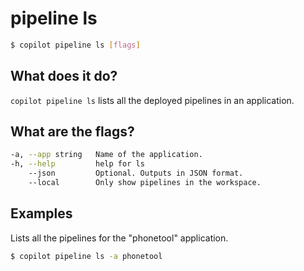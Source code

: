 # pipeline ls
```bash
$ copilot pipeline ls [flags]
```

## What does it do?
`copilot pipeline ls` lists all the deployed pipelines in an application.

## What are the flags?
```bash
-a, --app string   Name of the application.
-h, --help         help for ls
    --json         Optional. Outputs in JSON format.
    --local        Only show pipelines in the workspace.
```

## Examples
Lists all the pipelines for the "phonetool" application.
```bash
$ copilot pipeline ls -a phonetool
```
